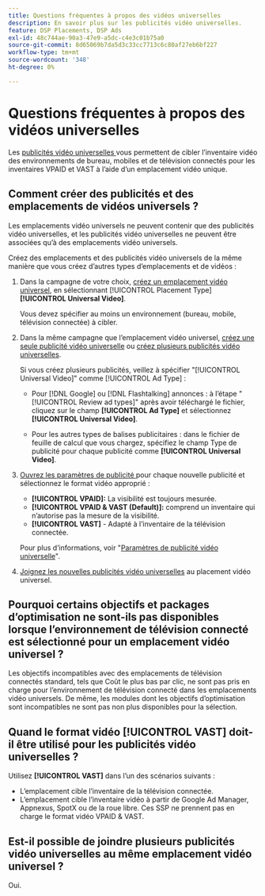 ```yaml
---
title: Questions fréquentes à propos des vidéos universelles
description: En savoir plus sur les publicités vidéo universelles.
feature: DSP Placements, DSP Ads
exl-id: 48c744ae-90a3-47e9-a5dc-c4e3c01b75a0
source-git-commit: 8d65069b7da5d3c33cc7713c6c80af27eb6bf227
workflow-type: tm+mt
source-wordcount: '348'
ht-degree: 0%

---
```


# Questions fréquentes à propos des vidéos universelles

Les [ publicités vidéo universelles ](/help/dsp/campaign-management/ads/ad-about.md#ad-types) vous permettent de cibler l’inventaire vidéo des environnements de bureau, mobiles et de télévision connectés pour les inventaires VPAID et VAST à l’aide d’un emplacement vidéo unique.

## Comment créer des publicités et des emplacements de vidéos universels ?

Les emplacements vidéo universels ne peuvent contenir que des publicités vidéo universelles, et les publicités vidéo universelles ne peuvent être associées qu’à des emplacements vidéo universels.

Créez des emplacements et des publicités vidéo universels de la même manière que vous créez d’autres types d’emplacements et de vidéos :

1. Dans la campagne de votre choix, [créez un emplacement vidéo universel](/help/dsp/campaign-management/placements/placement-create.md), en sélectionnant [!UICONTROL Placement Type] **[!UICONTROL Universal Video]**.

   Vous devez spécifier au moins un environnement (bureau, mobile, télévision connectée) à cibler.

1. Dans la même campagne que l’emplacement vidéo universel, [créez une seule publicité vidéo universelle](/help/dsp/campaign-management/ads/ad-create.md) ou [créez plusieurs publicités vidéo universelles](/help/dsp/campaign-management/ads/ad-create-multiple.md).

   Si vous créez plusieurs publicités, veillez à spécifier &quot;[!UICONTROL Universal Video]&quot; comme [!UICONTROL Ad Type] :

   * Pour [!DNL Google] ou [!DNL Flashtalking] annonces : à l’étape &quot;[!UICONTROL Review ad types]&quot; après avoir téléchargé le fichier, cliquez sur le champ **[!UICONTROL Ad Type]** et sélectionnez **[!UICONTROL Universal Video]**.

   * Pour les autres types de balises publicitaires : dans le fichier de feuille de calcul que vous chargez, spécifiez le champ Type de publicité pour chaque publicité comme **[!UICONTROL Universal Video]**.

1. [Ouvrez les paramètres de publicité ](/help/dsp/campaign-management/ads/ad-edit.md) pour chaque nouvelle publicité et sélectionnez le format vidéo approprié :

   * **[!UICONTROL VPAID]:** La visibilité est toujours mesurée.
   * **[!UICONTROL VPAID & VAST (Default)]:** comprend un inventaire qui n’autorise pas la mesure de la visibilité.
   * **[!UICONTROL VAST]** - Adapté à l’inventaire de la télévision connectée.

   Pour plus d’informations, voir &quot;[Paramètres de publicité vidéo universelle](/help/dsp/campaign-management/ads/ad-settings-universal-video.md)&quot;.

1. [Joignez les nouvelles publicités vidéo universelles](/help/dsp/campaign-management/ads/ad-attach-to-placement.md) au placement vidéo universel.

## Pourquoi certains objectifs et packages d’optimisation ne sont-ils pas disponibles lorsque l’environnement de télévision connecté est sélectionné pour un emplacement vidéo universel ?

Les objectifs incompatibles avec des emplacements de télévision connectés standard, tels que Coût le plus bas par clic, ne sont pas pris en charge pour l’environnement de télévision connecté dans les emplacements vidéo universels. De même, les modules dont les objectifs d’optimisation sont incompatibles ne sont pas non plus disponibles pour la sélection.

## Quand le format vidéo **[!UICONTROL VAST]** doit-il être utilisé pour les publicités vidéo universelles ?

Utilisez **[!UICONTROL VAST]** dans l’un des scénarios suivants :

* L’emplacement cible l’inventaire de la télévision connectée.
* L’emplacement cible l’inventaire vidéo à partir de Google Ad Manager, Appnexus, SpotX ou de la roue libre. Ces SSP ne prennent pas en charge le format vidéo VPAID &amp; VAST.

## Est-il possible de joindre plusieurs publicités vidéo universelles au même emplacement vidéo universel ?

Oui.
